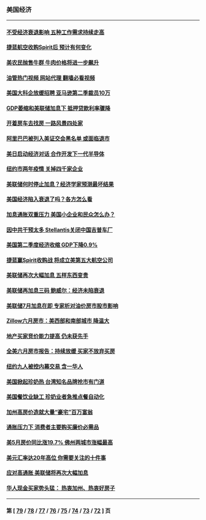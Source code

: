 ### 美国经济
---
#### [不受经济衰退影响 五种工作需求持续走高](../../pages/ncid1078158/n13792032.md?07311245) 
#### [捷蓝航空收购Spirit后 预计有何变化](../../pages/ncid1078158/n13792405.md?07311245) 
#### [美农民抛售牛群 牛肉价格将进一步飙升](../../pages/ncid1078158/n13792403.md?07311245) 
#### [油管热门视频 网站代理 翻墙必看视频](http://209.222.30.114:81/youtube.html?07311245)
#### [美国大科企放缓招聘 亚马逊第二季裁员10万](../../pages/ncid1078158/n13792044.md?07311245) 
#### [GDP萎缩和美联储加息下 抵押贷款利率骤降](../../pages/ncid1078158/n13791979.md?07311245) 
#### [开着房车去找房 一路风景四处家](../../pages/ncid1078158/n13791997.md?07311245) 
#### [阿里巴巴被列入美证交会黑名单 或面临退市](../../pages/ncid1078158/n13791857.md?07311245) 
#### [美日启动经济对话 合作开发下一代半导体](../../pages/ncid1078158/n13791852.md?07311245) 
#### [纽约市两年疫情 关掉四千家企业](../../pages/ncid1078158/n13791387.md?07311245) 
#### [美联储何时停止加息？经济学家预测最坏结果](../../pages/ncid1078158/n13791306.md?07311245) 
#### [美国经济陷入衰退了吗？各方怎么看](../../pages/ncid1078158/n13791167.md?07311245) 
#### [加息通胀双重压力 美国小企业和民众怎么办？](../../pages/ncid1078158/n13791154.md?07311245) 
#### [因中共干预太多 Stellantis关闭中国吉普车厂](../../pages/ncid1078158/n13791107.md?07311245) 
#### [美国第二季度经济收缩 GDP下降0.9%](../../pages/ncid1078158/n13791046.md?07311245) 
#### [捷蓝赢Spirit收购战 将成立美第五大航空公司](../../pages/ncid1078158/n13790940.md?07311245) 
#### [美联储再次大幅加息 五样东西变贵](../../pages/ncid1078158/n13790334.md?07311245) 
#### [美联储再加息三码 鲍威尔：经济未陷衰退](../../pages/ncid1078158/n13790265.md?07311245) 
#### [美联储7月加息在即 专家析对油价房市股市影响](../../pages/ncid1078158/n13790209.md?07311245) 
#### [Zillow六月房市：美西部和南部城市 降温大](../../pages/ncid1078158/n13789839.md?07311245) 
#### [地产买家竞价能力提高 仍未获先手](../../pages/ncid1078158/n13789813.md?07311245) 
#### [全美六月房市报告：持续放缓 买家不放弃买房](../../pages/ncid1078158/n13789828.md?07311245) 
#### [纽约九人被控内幕交易 含一华人](../../pages/ncid1078158/n13789773.md?07311245) 
#### [美国掀起珍奶热 台湾知名品牌抢市有门道](../../pages/ncid1078158/n13789782.md?07311245) 
#### [美国餐饮业缺工 珍奶业者急推点餐自动化](../../pages/ncid1078158/n13789775.md?07311245) 
#### [加州高房价造就大量“豪宅”百万富翁](../../pages/ncid1078158/n13789685.md?07311245) 
#### [通胀压力下 消费者主要购买廉价必需品](../../pages/ncid1078158/n13789622.md?07311245) 
#### [美5月房价同比涨19.7% 佛州两城市涨幅最高](../../pages/ncid1078158/n13789550.md?07311245) 
#### [美元汇率达20年高位 你需要关注的十件事](../../pages/ncid1078158/n13788920.md?07311245) 
#### [应对高通胀 美联储将再次大幅加息](../../pages/ncid1078158/n13788963.md?07311245) 
#### [华人现金买家势头猛： 热衷加州、热衷好房子](../../pages/ncid1078158/n13788942.md?07311245) 

---
#### 第 [ [79](./79.md?07311245) / [78](./78.md?07311245) / [77](./77.md?07311245) / [76](./76.md?07311245) / [75](./75.md?07311245) / [74](./74.md?07311245) / [73](./73.md?07311245) / [72](./72.md?07311245) ] 页
